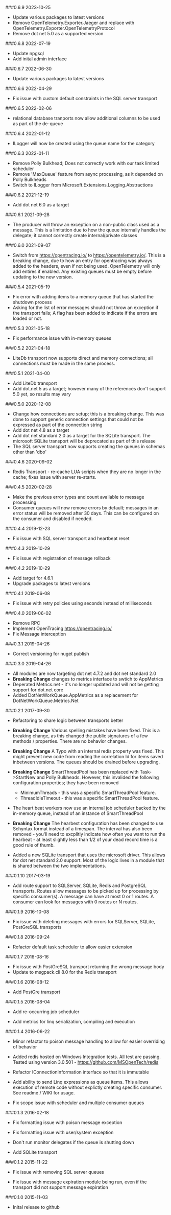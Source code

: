 ###0.6.9 2023-10-25
* Update various packages to latest versions
* Remove OpenTelemetry.Exporter.Jaeger and replace with OpenTelemetry.Exporter.OpenTelemetryProtocol
* Remove dot net 5.0 as a supported version

###0.6.8 2022-07-19
* Update npgsql
* Add inital admin interface

###0.6.7 2022-06-30
* Update various packages to latest versions

###0.6.6 2022-04-29
* Fix issue with custom default constraints in the SQL server transport

###0.6.5 2022-02-06
* relational database tranports now allow additional columns to be used as part of the de-queue

###0.6.4 2022-01-12
* ILogger will now be created using the queue name for the category

###0.6.3 2022-01-11
* Remove Polly Bulkhead; Does not correctly work with our task limited scheduler
* Remove 'MaxQueue' feature from async processing, as it depended on Polly Bulkheads
* Switch to ILogger from Microsoft.Extensions.Logging.Abstractions

###0.6.2 2021-12-19
* Add dot net 6.0 as a target

###0.6.1 2021-09-28
* The producer will throw an exception on a non-public class used as a message. This is a limitation due to how the queue internally handles the delegate; it cannot correctly create internal/private classes

###0.6.0 2021-09-07
* Switch from https://opentracing.io/ to https://opentelemetry.io/.  This is a breaking change, due to how an entry for opentracing was always added to the headers, even if not being used. OpenTelemetry will only add entires if enabled.  Any existing queues must be empty before updating to the new version.

###0.5.4 2021-05-19
* Fix error with adding items to a memory queue that has started the shutdown process
* Asking for the list of error messages should not throw an exception if the transport fails; A flag has been added to indicate if the errors are loaded or not.

###0.5.3 2021-05-18
* Fix performance issue with in-memory queues

###0.5.2 2021-04-18
* LiteDb transport now supports direct and memory connections; all connections must be made in the same process.

###0.5.1 2021-04-00
* Add LiteDb transport
* Add dot.net 5 as a target; however many of the references don't support 5.0 yet, so results may vary

###0.5.0 2020-12-08
* Change how connections are setup; this is a breaking change.  This was done to support generic connection settings that could not be expressed as part of the connection string
* Add dot net 4.8 as a target
* Add dot net standard 2.0 as a target for the SQLite transport. The microsoft SQLite transport will be deprecated as part of this release
* The SQL server transport now supports creating the queues in schemas other than 'dbo'

###0.4.6 2020-09-02
* Redis Transport - re-cache LUA scripts when they are no longer in the cache; fixes issue with server re-starts.

###0.4.5 2020-02-28
* Make the previous error types and count available to message processing
* Consumer queues will now remove errors by default; messages in an error status will be removed after 30 days. This can be configured on the consumer and disabled if needed.

###0.4.4 2019-12-23
* Fix issue with SQL server transport and heartbeat reset

###0.4.3 2019-10-29
* Fix issue with registration of message rollback

###0.4.2 2019-10-29
* Add target for 4.6.1
* Upgrade packages to latest versions

###0.4.1 2019-06-08
* Fix issue with retry policies using seconds instead of milliseconds

###0.4.0 2019-06-02
* Remove RPC
* Implement OpenTracing https://opentracing.io/
* Fix Message interception

###0.3.1 2019-04-26
* Correct versioning for nuget publish

###0.3.0 2019-04-26
* All modules are now targeting dot net 4.7.2 and dot net standard 2.0
* **Breaking Change** changes to metrics interface to swtich to AppMetrics
* Deperated Metrics.net - it's no longer updated and will not be getting support for dot.net core
* Added DotNetWorkQueue.AppMetrics as a replacement for DotNetWorkQueue.Metrics.Net

###0.2.1 2017-09-30
* Refactoring to share logic between transports better

* **Breaking Change** Various spelling mistakes have been fixed. This is a breaking change, as this changed the public signatures of a few methods / properties. There are no behavior changes.

* **Breaking Change** A Typo with an internal redis property was fixed. This might prevent new code from reading the correlation Id for items saved inbetween versions. The queues should be drained before upgrading.

* **Breaking Change** SmartThreadPool has been replaced with Task->StartNew and Polly Bulkheads. However, this invalided the following configuration properties; they have been removed
	* MinimumThreads - this was a specific SmartThreadPool feature.
	* ThreadIdleTimeout - this was a specific SmartThreadPool feature.

* The heart beat workers now use an internal job scheduler backed by the in-memory queue, instead of an instance of SmartThreadPool

* **Breaking Change** The hearbest configuration has been changed to use Schyntax format instead of a timespan. The interval has also been removed - you'll need to excplitly indicate how often you want to run the hearbeat - at least slightly less than 1/2 of your dead record time is a good rule of thumb.

* Added a new SQLite transport that uses the microsoft driver. This allows for dot net standard 2.0 support. Most of the logic lives in a module that is shared between the two implementations.

###0.1.10 2017-03-19
* Add route support to SQLServer, SQLite, Redis and PostgreSQL transports. Routes allow messages to be picked up for processing by specific consumer(s). A message can have at most 0 or 1 routes. A consumer can look for messages with 0 routes or N routes.

###0.1.9 2016-10-08
* Fix issue with deleting messages with errors for SQLServer, SQLite, PostGreSQL transports

###0.1.8 2016-09-24
* Refactor default task scheduler to allow easier extension

###0.1.7 2016-08-16

* Fix issue with PostGreSQL transport returning the wrong message body
* Update to msgpack.cli 8.0 for the Redis transport

###0.1.6 2016-08-12

* Add PostGre transport

###0.1.5 2016-08-04

* Add re-occurring job scheduler

* Add metrics for linq serialization, compiling and execution


###0.1.4 2016-06-22

* Minor refactor to poison message handling to allow for easier overriding of behavior

* Added redis hosted on Windows Integration tests. All test are passing. Tested using version 3.0.501 - https://github.com/MSOpenTech/redis

* Refactor IConnectionInformation interface so that it is immutable

* Add ability to send Linq expressions as queue items. This allows execution of remote code without explictly creating specific consumer. See readme / WIKI for usage.

* Fix scope issue with scheduler and multiple consumer queues



###0.1.3 2016-02-18

* Fix formatting issue with poison message exception

* Fix formatting issue with user/system exception

* Don't run monitor delegates if the queue is shutting down

* Add SQLite transport



###0.1.2 2015-11-22

* Fix issue with removing SQL server queues

* Fix issue with message expiration module being run, even if the transport did not support message expiration



###0.1.0 2015-11-03

* Inital release to github
